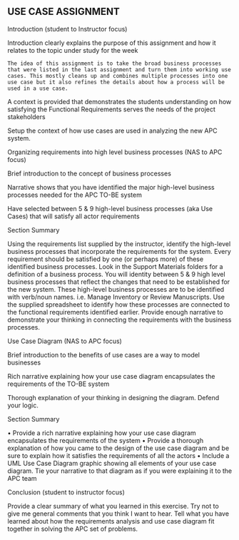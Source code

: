 ## USE CASE ASSIGNMENT

Introduction (student to Instructor focus)

  Introduction clearly explains the purpose of this assignment and how it relates to the topic under study for the week

    The idea of this assignment is to take the broad business processes that were listed in the last assignment and turn them into working use cases. This mostly cleans up and combines multiple processes into one use case but it also refines the details about how a process will be used in a use case.  

  A context is provided that demonstrates the students understanding on how satisfying the Functional Requirements serves the needs of the project stakeholders

  Setup the context of how use cases are used in analyzing the new APC system.

Organizing requirements into high level business processes (NAS to APC focus)

  Brief introduction to the concept of business processes

  Narrative shows that you have identified the major high-level business processes needed for the APC TO-BE system

  Have selected between 5 & 9 high-level business processes (aka Use Cases) that will satisfy all actor requirements

  Section Summary

  Using the requirements list supplied by the instructor, identify the high-level business processes that incorporate the requirements for the system. Every requirement should be satisfied by one (or perhaps more) of these identified business processes. Look in the Support Materials folders for a definition of a business process. You will identity between 5 & 9 high level business processes that reflect the changes that need to be established for the new system. These high-level business processes are to be identified with verb/noun names. i.e. Manage Inventory or Review Manuscripts. Use the supplied spreadsheet to identify how these processes are connected to the functional requirements identified earlier. Provide enough narrative to demonstrate your thinking in connecting the requirements with the business processes.   



Use Case Diagram (NAS to APC focus)

  Brief introduction to the benefits of use cases are a way to model businesses

  Rich narrative explaining how your use case diagram encapsulates the requirements of the TO-BE system

  Thorough explanation of your thinking in designing the diagram. Defend your logic.

  Section Summary


  • Provide a rich narrative explaining how your use case diagram encapsulates the requirements of the system
  • Provide a thorough explanation of how you came to the design of the use case diagram and be sure to explain how it satisfies the requirements of all the actors
  • Include a UML Use Case Diagram graphic showing all elements of your use case diagram. Tie your narrative to that diagram as if you were explaining it to the APC team

Conclusion (student to instructor focus)

  Provide a clear summary of what you learned in this exercise. Try not to give me general comments that you think I want to hear. Tell what you have learned about how the requirements analysis and use case diagram fit together in solving the APC set of problems.
